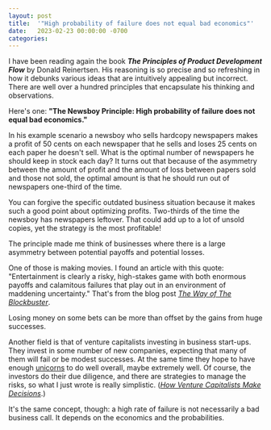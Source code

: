 ```yaml
---
layout: post
title:  '"High probability of failure does not equal bad economics"'
date:   2023-02-23 00:00:00 -0700
categories: 
---
```

I have been reading again the book <em><strong>The Principles of Product Development Flow</strong></em> by Donald Reinertsen. His reasoning is so precise and so refreshing in how it debunks various ideas that are intuitively appealing but incorrect. There are well over a hundred principles that encapsulate his thinking and observations.

Here's one: <strong>"The Newsboy Principle: High probability of failure does not equal bad economics."</strong> 

In his example scenario a newsboy who sells hardcopy newspapers makes a profit of 50 cents on each newspaper that he sells and loses 25 cents on each paper he doesn't sell. What is the optimal number of newspapers he should keep in stock each day? It turns out that because of the asymmetry between the amount of profit and the amount of loss between papers sold and those not sold, the optimal amount is that he should run out of newspapers one-third of the time. 

You can forgive the specific outdated business situation because it makes such a good point about optimizing profits. Two-thirds of the time the newsboy has newspapers leftover. That could add up to a lot of unsold copies, yet the strategy is the most profitable!

The principle made me think of businesses where there is a large asymmetry between potential payoffs and potential losses.

One of those is making movies. I found an article with this quote: "Entertainment is clearly a risky, high-stakes game with both enormous payoffs and calamitous failures that play out in an environment of maddening uncertainty." That's from the blog post [_The Way of The Blockbuster_](https://www.harvardmagazine.com/2014/01/the-way-of-the-blockbuster).

Losing money on some bets can be more than offset by the gains from huge successes.

Another field is that of venture capitalists investing in business start-ups. They invest in some number of new companies, expecting that many of them will fail or be modest successes. At the same time they hope to have enough [unicorns](https://www.investopedia.com/terms/u/unicorn.asp) to do well overall, maybe extremely well. Of course, the investors do their due diligence, and there are strategies to manage the risks, so what I just wrote is really simplistic. ([_How Venture Capitalists Make Decisions_](https://hbr.org/2021/03/how-venture-capitalists-make-decisions).)

It's the same concept, though: a high rate of failure is not necessarily a bad business call. It depends on the economics and the probabilities.


